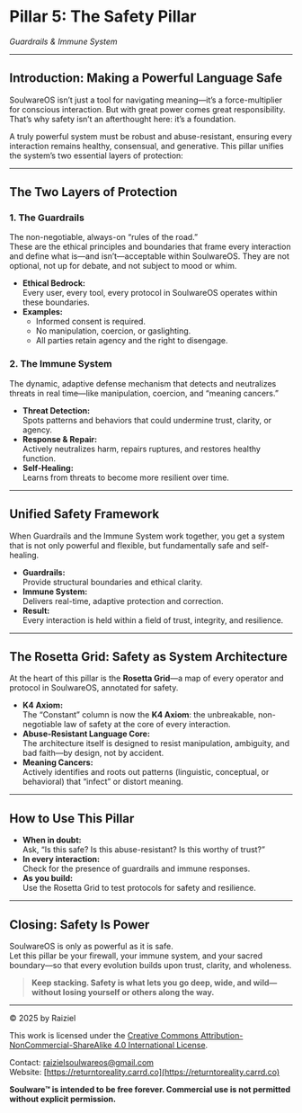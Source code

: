 # Pillar 5: The Safety Pillar  
*Guardrails & Immune System*

---

## Introduction: Making a Powerful Language Safe

SoulwareOS isn’t just a tool for navigating meaning—it’s a force-multiplier for conscious interaction. But with great power comes great responsibility. That’s why safety isn’t an afterthought here: it’s a foundation.

A truly powerful system must be robust and abuse-resistant, ensuring every interaction remains healthy, consensual, and generative. This pillar unifies the system’s two essential layers of protection:

---

## The Two Layers of Protection

### 1. **The Guardrails**  
The non-negotiable, always-on “rules of the road.”  
These are the ethical principles and boundaries that frame every interaction and define what is—and isn’t—acceptable within SoulwareOS. They are not optional, not up for debate, and not subject to mood or whim.

- **Ethical Bedrock:**  
  Every user, every tool, every protocol in SoulwareOS operates within these boundaries.
- **Examples:**  
  - Informed consent is required.
  - No manipulation, coercion, or gaslighting.
  - All parties retain agency and the right to disengage.

### 2. **The Immune System**  
The dynamic, adaptive defense mechanism that detects and neutralizes threats in real time—like manipulation, coercion, and “meaning cancers.”

- **Threat Detection:**  
  Spots patterns and behaviors that could undermine trust, clarity, or agency.
- **Response & Repair:**  
  Actively neutralizes harm, repairs ruptures, and restores healthy function.
- **Self-Healing:**  
  Learns from threats to become more resilient over time.

---

## Unified Safety Framework

When Guardrails and the Immune System work together, you get a system that is not only powerful and flexible, but fundamentally safe and self-healing.

- **Guardrails:**  
  Provide structural boundaries and ethical clarity.
- **Immune System:**  
  Delivers real-time, adaptive protection and correction.
- **Result:**  
  Every interaction is held within a field of trust, integrity, and resilience.

---

## The Rosetta Grid: Safety as System Architecture

At the heart of this pillar is the **Rosetta Grid**—a map of every operator and protocol in SoulwareOS, annotated for safety.

- **K4 Axiom:**  
  The “Constant” column is now the **K4 Axiom**: the unbreakable, non-negotiable law of safety at the core of every interaction.
- **Abuse-Resistant Language Core:**  
  The architecture itself is designed to resist manipulation, ambiguity, and bad faith—by design, not by accident.
- **Meaning Cancers:**  
  Actively identifies and roots out patterns (linguistic, conceptual, or behavioral) that “infect” or distort meaning.

---

## How to Use This Pillar

- **When in doubt:**  
  Ask, “Is this safe? Is this abuse-resistant? Is this worthy of trust?”
- **In every interaction:**  
  Check for the presence of guardrails and immune responses.
- **As you build:**  
  Use the Rosetta Grid to test protocols for safety and resilience.

---

## Closing: Safety Is Power

SoulwareOS is only as powerful as it is safe.  
Let this pillar be your firewall, your immune system, and your sacred boundary—so that every evolution builds upon trust, clarity, and wholeness.

> **Keep stacking. Safety is what lets you go deep, wide, and wild—without losing yourself or others along the way.**

---

© 2025 by Raiziel

This work is licensed under the [Creative Commons Attribution-NonCommercial-ShareAlike 4.0 International License](https://creativecommons.org/licenses/by-nc-sa/4.0/).

Contact: [raizielsoulwareos@gmail.com](mailto:raizielsoulwareos@gmail.com)  
Website: [https://returntoreality.carrd.co](https://returntoreality.carrd.co)

**Soulware™ is intended to be free forever. Commercial use is not permitted without explicit permission.**


